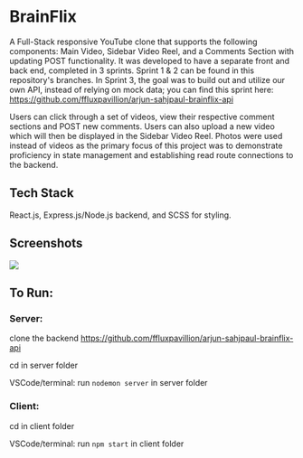 # BrainFlix

A Full-Stack responsive YouTube clone that supports the following components: Main Video, Sidebar Video Reel, and a Comments Section with updating POST functionality. It was developed to have a separate front and back end, completed in 3 sprints.  Sprint 1 & 2 can be found in this repository's branches. In Sprint 3, the goal was to build out and utilize our own API, instead of relying on mock data; you can find this sprint here: https://github.com/ffluxpavillion/arjun-sahjpaul-brainflix-api

Users can click through a set of videos, view their respective comment sections and POST new comments.  Users can also upload a new video which will then be displayed in the Sidebar Video Reel. Photos were used instead of videos as the primary focus of this project was to demonstrate proficiency in state management and establishing read route connections to the backend.

## Tech Stack
React.js, Express.js/Node.js backend, and SCSS for styling.



## Screenshots
<img src = "https://user-images.githubusercontent.com/50502972/214372464-5b9a594a-a40a-419d-aa7a-6046e1b54b43.png">

## To Run:
### Server:
clone the backend https://github.com/ffluxpavillion/arjun-sahjpaul-brainflix-api

cd in server folder

VSCode/terminal: run `nodemon server` in server folder

### Client:
cd in client folder

VSCode/terminal: run `npm start` in client folder

